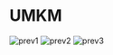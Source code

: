 # UMKM

![prev1](https://github.com/gatotbima1104/UMKM/assets/73319544/25bd781e-cf5c-480d-94b0-3a1a012bbb62)
![prev2](https://github.com/gatotbima1104/UMKM/assets/73319544/8e882cb9-4d33-44f9-8311-52c5de024efd)
![prev3](https://github.com/gatotbima1104/UMKM/assets/73319544/6c39f3e7-0c9a-44a0-9b25-ecd101ae2038)
